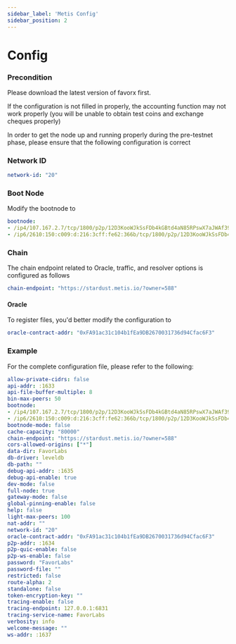 ```yaml
---
sidebar_label: 'Metis Config'
sidebar_position: 2
---
```

 
# Config

### Precondition
Please download the latest version of favorx first.

If the configuration is not filled in properly, the accounting function may not work properly (you will be unable to obtain test coins and exchange cheques properly)

In order to get the node up and running properly during the pre-testnet phase, please ensure that the following configuration is correct

### Network ID

```yaml
network-id: "20"
```

### Boot Node

Modify the bootnode to 

```yaml
bootnode: 
- /ip4/107.167.2.7/tcp/1800/p2p/12D3KooWJkSsFDb4kGBtd4aN85RPswX7aJWAf391xkC8nuADcQc3
- /ip6/2610:150:c009:d:216:3cff:fe62:366b/tcp/1800/p2p/12D3KooWJkSsFDb4kGBtd4aN85RPswX7aJWAf391xkC8nuADcQc3
```

### Chain

The chain endpoint related to Oracle, traffic, and resolver options is configured as follows

```yaml
chain-endpoint: "https://stardust.metis.io/?owner=588"
```
#### Oracle

To register files, you'd better modify the configuration to

```yaml
oracle-contract-addr: "0xFA91ac31c104b1fEa9DB2670031736d94Cfac6F3"
```

### Example

For the complete configuration file, please refer to the following:

```yaml
allow-private-cidrs: false
api-addr: :1633
api-file-buffer-multiple: 8
bin-max-peers: 50
bootnode: 
- /ip4/107.167.2.7/tcp/1800/p2p/12D3KooWJkSsFDb4kGBtd4aN85RPswX7aJWAf391xkC8nuADcQc3
- /ip6/2610:150:c009:d:216:3cff:fe62:366b/tcp/1800/p2p/12D3KooWJkSsFDb4kGBtd4aN85RPswX7aJWAf391xkC8nuADcQc3
bootnode-mode: false
cache-capacity: "80000"
chain-endpoint: "https://stardust.metis.io/?owner=588"
cors-allowed-origins: ["*"]
data-dir: FavorLabs
db-driver: leveldb
db-path: ""
debug-api-addr: :1635
debug-api-enable: true
dev-mode: false
full-node: true
gateway-mode: false
global-pinning-enable: false
help: false
light-max-peers: 100
nat-addr: ""
network-id: "20"
oracle-contract-addr: "0xFA91ac31c104b1fEa9DB2670031736d94Cfac6F3"
p2p-addr: :1634
p2p-quic-enable: false
p2p-ws-enable: false
password: "FavorLabs"
password-file: ""
restricted: false
route-alpha: 2
standalone: false
token-encryption-key: ""
tracing-enable: false
tracing-endpoint: 127.0.0.1:6831
tracing-service-name: FavorLabs
verbosity: info
welcome-message: ""
ws-addr: :1637
```

